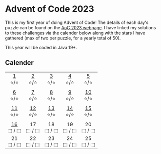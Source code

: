 # Advent of Code 2023
This is my first year of doing Advent of Code! The details of each day's puzzle can be found on the [AoC 2023 webpage](https://adventofcode.com/2023). I have linked my solutions to these challenges via the calender below along with the stars I have gathered (max of two per puzzle, for a yearly total of 50).

This year will be coded in Java 19+.

## Calender
|     |     |     |     |     |
| :-: | :-: | :-: | :-: | :-: |
 [1](src/Day01.java)<br>⭐/⭐ |  [2](src/Day02.java)<br>⭐/⭐ |  [3](src/Day03.java)<br>⭐/⭐ |  [4](src/Day04.java)<br>⭐/⭐ |  [5](src/Day05.java)<br>⭐/⭐
 [6](src/Day06.java)<br>⭐/⭐ |  [7](src/Day07.java)<br>⭐/⭐ |  [8](src/Day08.java)<br>⭐/⭐ |  [9](src/Day09.java)<br>⭐/⭐ | [10](src/Day10.java)<br>⭐/⭐
[11](src/Day11.java)<br>⭐/⭐ | [12](src/Day12.java)<br>⭐/⭐ | [13](src/Day13.java)<br>⭐/⭐ | [14](src/Day14.java)<br>⭐/⭐ | [15](src/Day15.java)<br>⭐/⭐
[16](src/Day16.java)<br>⬚&nbsp;/&nbsp;⬚ | 17<br>⬚&nbsp;/&nbsp;⬚ | 18<br>⬚&nbsp;/&nbsp;⬚  | 19<br>⬚&nbsp;/&nbsp;⬚  | 20<br>⬚&nbsp;/&nbsp;⬚
21<br>⬚&nbsp;/&nbsp;⬚ | 22<br>⬚&nbsp;/&nbsp;⬚ | 23<br>⬚&nbsp;/&nbsp;⬚ | 24<br>⬚&nbsp;/&nbsp;⬚ | 25<br>⬚&nbsp;/&nbsp;⬚